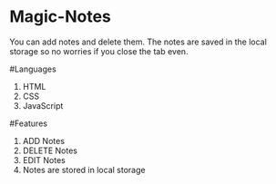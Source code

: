 # Magic-Notes
You can add notes and delete them. The notes are saved in the local storage so no worries if you close the tab even.

#Languages
1. HTML
2. CSS
3. JavaScript

#Features
1. ADD Notes
2. DELETE Notes
3. EDIT Notes
4. Notes are stored in local storage
